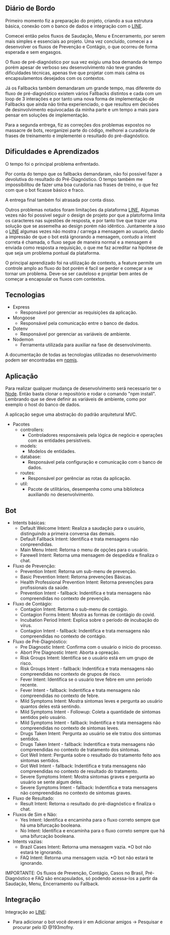## Diário de Bordo

Primeiro momento fiz a preparação do projeto, criando a sua estrutura básica, 
conexão com o banco de dados e integração com o <a href="https://line.me/en/">LINE</a>.

Comecei então pelos fluxos de Saudação, Menu e Encerramento, por serem mais simples e
essenciais ao projeto. Uma vez concluído, comecei a a desenvolver os fluxos de Prevenção 
e Contágio, o que ocorreu de forma esperada e sem engasgos.

O fluxo de pré-diagnóstico por sua vez exigiu uma boa demanda de tempo 
porém apesar de verboso seu desenvolvimento não teve grandes dificuldades técnicas, 
apenas tive que projetar com mais calma os encapsulamentos desejados com os contextos.

Já os Fallbacks também demandaram um grande tempo, mas diferente do fluxo de pré-diagnóstico 
existem vários Fallbacks distintos e cada com um loop de 3 interações e por tanto uma nova 
forma de implementação de Fallbacks que ainda não tinha experienciado, o que resultou em
decisões de desinvolvimento equivocadas da minha parte e um tempo a mais para pensar em 
soluções de implementação.

Para a segunda entrega, fiz as correções dos problemas expostos no massacre de bots, 
reorganizei parte do código, melhorei a curadoria de frases de treinamento e implementei
o resultado do pré-diagnóstico.

## Dificuldades e Aprendizados

O tempo foi o principal problema enfrentado.

Por conta do tempo que os fallbacks demandaram, não foi possivel fazer a devolutiva do 
resultado do Pré-Diagnóstico. O tempo também me impossibilitou de fazer uma boa curadoria 
nas frases de treino, o que fez com que o bot ficasse básico e fraco.

A entrega final também foi atrasada por conta disso.

Outros problemas notados foram limitações da plataforma 
<a href="https://line.me/en/">LINE</a>,
Algumas vezes não foi possivel seguir o design de projeto por que a platoforma limita os
caracteres nas sujestões de resposta, e por tanto tive que trazer uma solução que se 
assemelha ao design porém não idêntico. Juntamente a isso o <a href="https://line.me/en/">LINE</a>
algumas vezes não mostra / carrega a mensagem ao usuario, dando a impressão de que o bot está
ignorando a mensagem, contudo a intent correta é chamada, o fluxo segue de maneira normal e a
mensagem é enviada como resposta a requisição, o que me faz acreditar na hipótese de que seja 
um problema pontual da plataforma.

O principal aprendizado foi na utilização de contexto, a feature permite um controle amplo ao
fluxo do bot porém é facil se perder e começar a se tornar um problema. Deve-se ser cauteloso
e projetar bem antes de começar a encapsular os fluxos com contextos.

## Tecnologias

- Express
  - Responsável por gerenciar as requisições da aplicação.
- Mongoose
  - Responsável pela comunicação entre o banco de dados.
- Dotenv
  - Responsável por gerenciar as variáveis de ambiente.
- Nodemon
  - Ferramenta utilizada para auxiliar na fase de desenvolvimento.

A documentação de todas as tecnologias utilizadas no desenvolvimento podem ser encontradas 
em <a href="https://www.npmjs.com">npmjs</a>.

## Aplicação

Para realizar qualquer mudança de desenvolvimento será necessario ter o 
<a href="https://nodejs.org/en/">Node</a>. Então basta clonar o repositório e rodar o 
comando "npm install". Lembrando que se deve definir as variáveis de ambiente, como por
exemplo o host do banco de dados. 

A aplicação segue uma abstração do padrão arquitetural MVC.

- Pacotes
  - controllers:
    - Controladores responsáveis pela lógica de negócio e operações com as entidades 
    persistiveis.
  - models:
    - Modelos de entidades.
  - database:
    - Responsável pela configuração e comunicação com o banco de dados.
  - routes: 
    - Responsável por gerênciar as rotas da aplicação.
  - util:
    - Pacote de utilitários, desempenha como uma biblioteca auxiliando no desenvolvimento.

## Bot

- Intents básicas:
  - Default Welcome Intent: Realiza a saudação para o usuário, distinguindo a primeira conversa 
  das demais.
  - Default Fallback Intent: Identifica e trata mensagens não conpreendidas. 
  - Main Menu Intent: Retorna o menu de opções para o usuário.
  - Farewell Intent: Retorna uma mensagem de despedida e finaliza o chat.
- Fluxo de Prevenção:
  - Prevention Intent: Retorna um sub-menu de prevenção.
  - Basic Prevention Intent: Retorna prevenções Básicas.
  - Health Professional Prevention Intent: Retorna prevenções para profissionais da saúde.
  - Prevention Intent - fallback: Indentifica e trata mensagens não compreendidas no 
  contexto de prevenção.
- Fluxo de Contágio: 
  - Contagion Intent: Retorna o sub-menu de contágio.
  - Contagion Forms Intent: Mostra as formas de contágio do covid.
  - Incubation Period Intent: Explica sobre o período de incubação do vírus.
  - Contagion Intent - fallback: Indentifica e trata mensagens não compreendidas no
    contexto de contágio.
- Fluxo de Pré-Diagnóstico:
  - Pre Diagnostic Intent: Confirma com o usuário o inicio do processo.
  - Abort Pre Diagnostic Intent: Aborta a opreação.
  - Risk Groups Intent: Identifica se o usuário está em um grupo de risco.
  - Risk Groups Intent - fallback: Indentifica e trata mensagens não compreendidas no
    contexto de grupos de risco.
  - Fever Intent: Identifica se o usuário teve febre em umn período recente.
  - Fever Intent - fallback: Indentifica e trata mensagens não compreendidas no
    contexto de febre.
  - Mild Symptoms Intent: Mostra sintomas leves e pergunta ao usuário quantos deles 
  está sentindo.
  - Mild Symptoms Intent - Followup: Coleta a quantidade de sintomas sentidos pelo
  usuário.
  - Mild Symptoms Intent - fallback: Indentifica e trata mensagens não compreendidas no
    contexto de sintomas leves.
  - Drugs Taken Intent: Pergunta ao usuário se ele tratou dos sintomas sentidos.
  - Drugs Taken Intent - fallback: Indentifica e trata mensagens não compreendidas no
    contexto de tratamento dos sintomas.
  - Got Well Intent: Pergunta sobre o resultado do tratamento feito aos sintomas sentidos.
  - Got Well Intent - fallback: Indentifica e trata mensagens não compreendidas no
    contexto de resultado do tratamento.
  - Severe Symptoms Intent: Mostra sintomas graves e pergunta ao usuário se sente algum
  deles.
  - Severe Symptoms Intent - fallback: Indentifica e trata mensagens não compreendidas no
    contexto de sintomas graves.
- Fluxo de Resultado:
  - Result Intent: Retorna o resultado do pré-diagnóstico e finaliza o chat.
- Fluxos de Sim e Não:
  - Yes Intent: Identifica e encaminha para o fluxo correto sempre que há uma bifurcação 
  booleana.
  - No Intent: Identifica e encaminha para o fluxo correto sempre que há uma bifurcação
    booleana.
- Intents vazias:
  - Brazil Cases Intent: Retorna uma mensagem vazia. *O bot não estará te ignorando.
  - FAQ Intent: Retorna uma mensagem vazia. *O bot não estará te ignorando.

IMPORTANTE: Os fluxos de Prevenção, Contágio, Casos no Brasil, Pré-Diagnóstico e FAQ
são encapsulados, só podendo acessa-los a partir da Saudação, Menu, Encerramento ou Fallback.

## Integração

Integração ao <a href="https://line.me/en/">LINE</a>:
- Para adicionar o bot você deverá ir em 
Adicionar amigos -> Pesquisar e procurar pelo ID @193mofny.